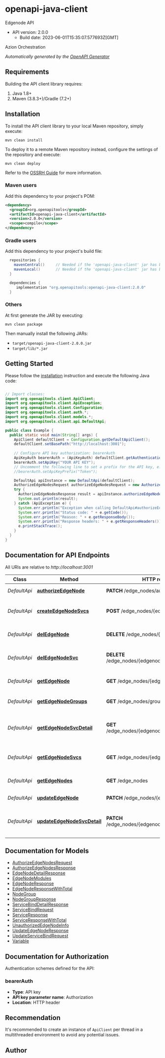 # openapi-java-client

Edgenode API
- API version: 2.0.0
  - Build date: 2023-06-01T15:35:07.577693Z[GMT]

Azion Orchestration


*Automatically generated by the [OpenAPI Generator](https://openapi-generator.tech)*


## Requirements

Building the API client library requires:
1. Java 1.8+
2. Maven (3.8.3+)/Gradle (7.2+)

## Installation

To install the API client library to your local Maven repository, simply execute:

```shell
mvn clean install
```

To deploy it to a remote Maven repository instead, configure the settings of the repository and execute:

```shell
mvn clean deploy
```

Refer to the [OSSRH Guide](http://central.sonatype.org/pages/ossrh-guide.html) for more information.

### Maven users

Add this dependency to your project's POM:

```xml
<dependency>
  <groupId>org.openapitools</groupId>
  <artifactId>openapi-java-client</artifactId>
  <version>2.0.0</version>
  <scope>compile</scope>
</dependency>
```

### Gradle users

Add this dependency to your project's build file:

```groovy
  repositories {
    mavenCentral()     // Needed if the 'openapi-java-client' jar has been published to maven central.
    mavenLocal()       // Needed if the 'openapi-java-client' jar has been published to the local maven repo.
  }

  dependencies {
     implementation "org.openapitools:openapi-java-client:2.0.0"
  }
```

### Others

At first generate the JAR by executing:

```shell
mvn clean package
```

Then manually install the following JARs:

* `target/openapi-java-client-2.0.0.jar`
* `target/lib/*.jar`

## Getting Started

Please follow the [installation](#installation) instruction and execute the following Java code:

```java

// Import classes:
import org.openapitools.client.ApiClient;
import org.openapitools.client.ApiException;
import org.openapitools.client.Configuration;
import org.openapitools.client.auth.*;
import org.openapitools.client.models.*;
import org.openapitools.client.api.DefaultApi;

public class Example {
  public static void main(String[] args) {
    ApiClient defaultClient = Configuration.getDefaultApiClient();
    defaultClient.setBasePath("http://localhost:3001");
    
    // Configure API key authorization: bearerAuth
    ApiKeyAuth bearerAuth = (ApiKeyAuth) defaultClient.getAuthentication("bearerAuth");
    bearerAuth.setApiKey("YOUR API KEY");
    // Uncomment the following line to set a prefix for the API key, e.g. "Token" (defaults to null)
    //bearerAuth.setApiKeyPrefix("Token");

    DefaultApi apiInstance = new DefaultApi(defaultClient);
    AuthorizeEdgeNodesRequest authorizeEdgeNodesRequest = new AuthorizeEdgeNodesRequest(); // AuthorizeEdgeNodesRequest | 
    try {
      AuthorizeEdgeNodesResponse result = apiInstance.authorizeEdgeNode(authorizeEdgeNodesRequest);
      System.out.println(result);
    } catch (ApiException e) {
      System.err.println("Exception when calling DefaultApi#authorizeEdgeNode");
      System.err.println("Status code: " + e.getCode());
      System.err.println("Reason: " + e.getResponseBody());
      System.err.println("Response headers: " + e.getResponseHeaders());
      e.printStackTrace();
    }
  }
}

```

## Documentation for API Endpoints

All URIs are relative to *http://localhost:3001*

Class | Method | HTTP request | Description
------------ | ------------- | ------------- | -------------
*DefaultApi* | [**authorizeEdgeNode**](docs/DefaultApi.md#authorizeEdgeNode) | **PATCH** /edge_nodes/authorize | Authorize edge-node
*DefaultApi* | [**createEdgeNodeSvcs**](docs/DefaultApi.md#createEdgeNodeSvcs) | **POST** /edge_nodes/{edgenodeId}/services | Create an edge-node Service association
*DefaultApi* | [**delEdgeNode**](docs/DefaultApi.md#delEdgeNode) | **DELETE** /edge_nodes/{edgenodeId} | Delete edge-node by ID
*DefaultApi* | [**delEdgeNodeSvc**](docs/DefaultApi.md#delEdgeNodeSvc) | **DELETE** /edge_nodes/{edgenodeId}/services/{bindId} | Delete an edge-node Service association
*DefaultApi* | [**getEdgeNode**](docs/DefaultApi.md#getEdgeNode) | **GET** /edge_nodes/{edgenodeId} | Return edge-node by ID
*DefaultApi* | [**getEdgeNodeGroups**](docs/DefaultApi.md#getEdgeNodeGroups) | **GET** /edge_nodes/groups | Return edge-node groups
*DefaultApi* | [**getEdgeNodeSvcDetail**](docs/DefaultApi.md#getEdgeNodeSvcDetail) | **GET** /edge_nodes/{edgenodeId}/services/{bindId} | Return edge-node Service association by ID
*DefaultApi* | [**getEdgeNodeSvcs**](docs/DefaultApi.md#getEdgeNodeSvcs) | **GET** /edge_nodes/{edgenodeId}/services | Return edge-node Services association
*DefaultApi* | [**getEdgeNodes**](docs/DefaultApi.md#getEdgeNodes) | **GET** /edge_nodes | Return edge-nodes
*DefaultApi* | [**updateEdgeNode**](docs/DefaultApi.md#updateEdgeNode) | **PATCH** /edge_nodes/{edgenodeId} | Update edge-node
*DefaultApi* | [**updateEdgeNodeSvcDetail**](docs/DefaultApi.md#updateEdgeNodeSvcDetail) | **PATCH** /edge_nodes/{edgenodeId}/services/{bindId} | Update edge-node Service association by ID


## Documentation for Models

 - [AuthorizeEdgeNodesRequest](docs/AuthorizeEdgeNodesRequest.md)
 - [AuthorizeEdgeNodesResponse](docs/AuthorizeEdgeNodesResponse.md)
 - [EdgeNodeDetailResponse](docs/EdgeNodeDetailResponse.md)
 - [EdgeNodeModules](docs/EdgeNodeModules.md)
 - [EdgeNodeResponse](docs/EdgeNodeResponse.md)
 - [EdgeNodeResponseWithTotal](docs/EdgeNodeResponseWithTotal.md)
 - [NodeGroup](docs/NodeGroup.md)
 - [NodeGroupResponse](docs/NodeGroupResponse.md)
 - [ServiceBindDetailResponse](docs/ServiceBindDetailResponse.md)
 - [ServiceBindRequest](docs/ServiceBindRequest.md)
 - [ServiceResponse](docs/ServiceResponse.md)
 - [ServiceResponseWithTotal](docs/ServiceResponseWithTotal.md)
 - [UnauthorizedEdgeNodeInfo](docs/UnauthorizedEdgeNodeInfo.md)
 - [UpdateEdgeNodeResponse](docs/UpdateEdgeNodeResponse.md)
 - [UpdateServiceBindRequest](docs/UpdateServiceBindRequest.md)
 - [Variable](docs/Variable.md)


<a id="documentation-for-authorization"></a>
## Documentation for Authorization


Authentication schemes defined for the API:
<a id="bearerAuth"></a>
### bearerAuth

- **Type**: API key
- **API key parameter name**: Authorization
- **Location**: HTTP header


## Recommendation

It's recommended to create an instance of `ApiClient` per thread in a multithreaded environment to avoid any potential issues.

## Author



